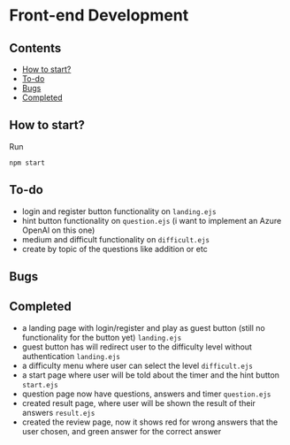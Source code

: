 # Front-end Development

## Contents
- [How to start?](#how-to-start)
- [To-do](#to-do)
- [Bugs](#bugs)
- [Completed](#completed)

## How to start?
Run
```
npm start
```
## To-do
- login and register button functionality on `landing.ejs`
- hint button functionality on `question.ejs` (i want to implement an Azure OpenAI on this one)
- medium and difficult functionality on `difficult.ejs`
- create by topic of the questions like addition or etc

## Bugs
## Completed
- a landing page with login/register and play as guest button (still no functionality for the button yet) `landing.ejs`
- guest button has will redirect user to the difficulty level without authentication `landing.ejs`
- a difficulty menu where user can select the level `difficult.ejs`
- a start page where user will be told about the timer and the hint button `start.ejs`
- question page now have questions, answers and timer `question.ejs`
- created result page, where user will be shown the result of their answers `result.ejs`
- created the review page, now it shows red for wrong answers that the user chosen, and green answer for the correct answer

